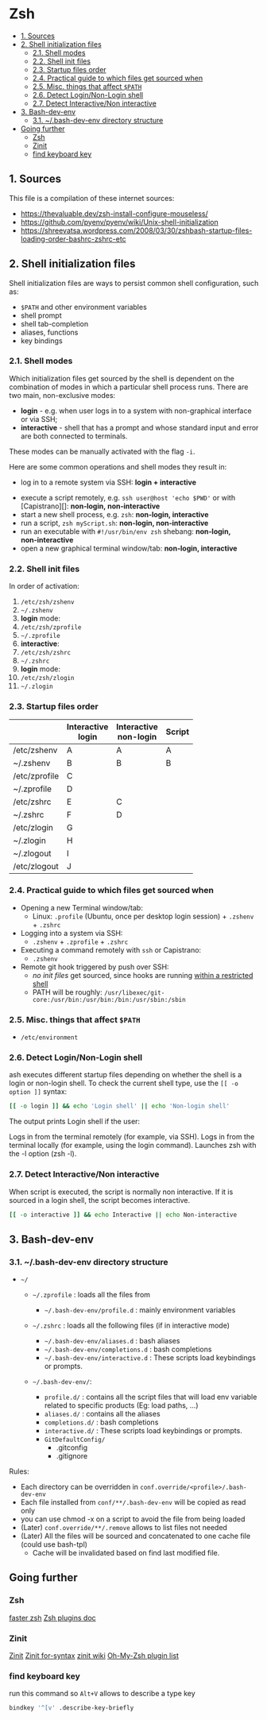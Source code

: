 # Zsh

- [1. Sources](#1-sources)
- [2. Shell initialization files](#2-shell-initialization-files)
  - [2.1. Shell modes](#21-shell-modes)
  - [2.2. Shell init files](#22-shell-init-files)
  - [2.3. Startup files order](#23-startup-files-order)
  - [2.4. Practical guide to which files get sourced when](#24-practical-guide-to-which-files-get-sourced-when)
  - [2.5. Misc. things that affect `$PATH`](#25-misc-things-that-affect-path)
  - [2.6. Detect Login/Non-Login shell](#26-detect-loginnon-login-shell)
  - [2.7. Detect Interactive/Non interactive](#27-detect-interactivenon-interactive)
- [3. Bash-dev-env](#3-bash-dev-env)
  - [3.1. ~/.bash-dev-env directory structure](#31-bash-dev-env-directory-structure)
- [Going further](#going-further)
  - [Zsh](#zsh-1)
  - [Zinit](#zinit)
  - [find keyboard key](#find-keyboard-key)

## 1. Sources

This file is a compilation of these internet sources:

- <https://thevaluable.dev/zsh-install-configure-mouseless/>
- <https://github.com/pyenv/pyenv/wiki/Unix-shell-initialization>
- <https://shreevatsa.wordpress.com/2008/03/30/zshbash-startup-files-loading-order-bashrc-zshrc-etc>

## 2. Shell initialization files

Shell initialization files are ways to persist common shell configuration, such
as:

- `$PATH` and other environment variables
- shell prompt
- shell tab-completion
- aliases, functions
- key bindings

### 2.1. Shell modes

Which initialization files get sourced by the shell is dependent on the
combination of modes in which a particular shell process runs. There are two
main, non-exclusive modes:

- **login** - e.g. when user logs in to a system with non-graphical interface or
  via SSH;
- **interactive** - shell that has a prompt and whose standard input and error
  are both connected to terminals.

These modes can be manually activated with the flag `-i`.

Here are some common operations and shell modes they result in:

- log in to a remote system via SSH: **login + interactive**
<!-- markdownlint-disable-next-line MD052 -->
- execute a script remotely, e.g. `ssh user@host 'echo $PWD'` or with
  [Capistrano][]: **non‑login,&nbsp;non‑interactive**
- start a new shell process, e.g. `zsh`: **non‑login, interactive**
- run a script, `zsh myScript.sh`: **non‑login, non‑interactive**
- run an executable with `#!/usr/bin/env zsh` shebang: **non‑login,
  non‑interactive**
- open a new graphical terminal window/tab: **non‑login, interactive**

### 2.2. Shell init files

In order of activation:

1. `/etc/zsh/zshenv`
2. `~/.zshenv`
3. **login** mode:
4. `/etc/zsh/zprofile`
5. `~/.zprofile`
6. **interactive**:
7. `/etc/zsh/zshrc`
8. `~/.zshrc`
9. **login** mode:
10. `/etc/zsh/zlogin`
11. `~/.zlogin`

### 2.3. Startup files order

|               | Interactive<br>login | Interactive<br>non-login | Script |
| ------------- | -------------------- | ------------------------ | ------ |
| /etc/zshenv   | A                    | A                        | A      |
| ~/.zshenv     | B                    | B                        | B      |
| /etc/zprofile | C                    |                          |        |
| ~/.zprofile   | D                    |                          |        |
| /etc/zshrc    | E                    | C                        |        |
| ~/.zshrc      | F                    | D                        |        |
| /etc/zlogin   | G                    |                          |        |
| ~/.zlogin     | H                    |                          |        |
| ~/.zlogout    | I                    |                          |        |
| /etc/zlogout  | J                    |                          |        |

### 2.4. Practical guide to which files get sourced when

- Opening a new Terminal window/tab:
  - Linux: `.profile` (Ubuntu, once per desktop login session) + `.zshenv` +
    `.zshrc`
- Logging into a system via SSH:
  - `.zshenv` + `.zprofile` + `.zshrc`
- Executing a command remotely with `ssh` or Capistrano:
  - `.zshenv`
- Remote git hook triggered by push over SSH:
  - _no init files_ get sourced, since hooks are running
    [within a restricted shell](http://git-scm.com/docs/git-shell)
  - PATH will be roughly:
    `/usr/libexec/git-core:/usr/bin:/usr/bin:/bin:/usr/sbin:/sbin`

### 2.5. Misc. things that affect `$PATH`

- `/etc/environment`

### 2.6. Detect Login/Non-Login shell

ash executes different startup files depending on whether the shell is a login
or non-login shell. To check the current shell type, use the `[[ -o option ]]`
syntax:

```zsh
[[ -o login ]] && echo 'Login shell' || echo 'Non-login shell'
```

The output prints Login shell if the user:

Logs in from the terminal remotely (for example, via SSH). Logs in from the
terminal locally (for example, using the login command). Launches zsh with the
-l option (zsh -l).

### 2.7. Detect Interactive/Non interactive

When script is executed, the script is normally non interactive. If it is
sourced in a login shell, the script becomes interactive.

```zsh
[[ -o interactive ]] && echo Interactive || echo Non-interactive
```

## 3. Bash-dev-env

### 3.1. ~/.bash-dev-env directory structure

- `~/`

  - `~/.zprofile` : loads all the files from

    - `~/.bash-dev-env/profile.d` : mainly environment variables

  - `~/.zshrc` : loads all the following files (if in interactive mode)

    - `~/.bash-dev-env/aliases.d` : bash aliases
    - `~/.bash-dev-env/completions.d` : bash completions
    - `~/.bash-dev-env/interactive.d` : These scripts load keybindings or
      prompts.

  - `~/.bash-dev-env/`:
    - `profile.d/` : contains all the script files that will load env variable
      related to specific products (Eg: load paths, ...)
    - `aliases.d/` : contains all the aliases
    - `completions.d/` : bash completions
    - `interactive.d/` : These scripts load keybindings or prompts.
    - `GitDefaultConfig/`
      - .gitconfig
      - .gitignore

Rules:

- Each directory can be overridden in `conf.override/<profile>/.bash-dev-env`
- Each file installed from `conf/**/.bash-dev-env` will be copied as read only
- you can use chmod -x on a script to avoid the file from being loaded
- (Later) `conf.override/**/.remove` allows to list files not needed
- (Later) All the files will be sourced and concatenated to one cache file
  (could use bash-tpl)
  - Cache will be invalidated based on find last modified file.

## Going further

### Zsh

[faster zsh](https://htr3n.github.io/2018/07/faster-zsh/)
[Zsh plugins doc](https://zdharma-continuum.github.io/Zsh-100-Commits-Club/Zsh-Plugin-Standard.html)

### Zinit

[Zinit](https://github.com/zdharma-continuum/zinit)
[Zinit for-syntax](https://zdharma-continuum.github.io/zinit/wiki/For-Syntax/)
[zinit wiki](https://zdharma-continuum.github.io/zinit/wiki)
[Oh-My-Zsh plugin list](https://github.com/ohmyzsh/ohmyzsh/tree/master/plugins/git)

### find keyboard key

run this command so `Alt+V` allows to describe a type key

```bash
bindkey '^[v' .describe-key-briefly
```
